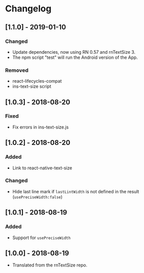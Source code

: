 # Changelog

## \[1.1.0] - 2019-01-10

### Changed

- Update dependencies, now using RN 0.57 and rnTextSize 3.
- The npm script "test" will run the Android version of the App.

### Removed

- react-lifecycles-compat
- ins-text-size script

## \[1.0.3] - 2018-08-20

### Fixed

- Fix errors in ins-text-size.js

## \[1.0.2] - 2018-08-20

### Added

- Link to react-native-text-size

### Changed

- Hide last line mark if `lastLintWidth` is not defined in the result (`usePreciseWidth:false`)

## \[1.0.1] - 2018-08-19

### Added

- Support for `usePreciseWidth`

## \[1.0.0] - 2018-08-19

- Translated from the rnTextSize repo.
